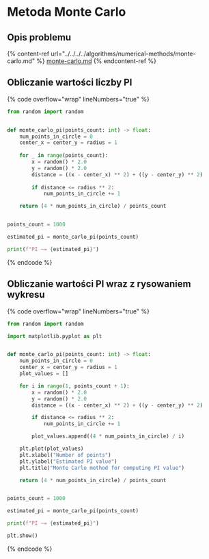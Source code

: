 # Metoda Monte Carlo

## Opis problemu

{% content-ref url="../../../../algorithms/numerical-methods/monte-carlo.md" %}
[monte-carlo.md](../../../../algorithms/numerical-methods/monte-carlo.md)
{% endcontent-ref %}

## Obliczanie wartości liczby PI

{% code overflow="wrap" lineNumbers="true" %}
```python
from random import random


def monte_carlo_pi(points_count: int) -> float:
    num_points_in_circle = 0
    center_x = center_y = radius = 1
    
    for _ in range(points_count):
        x = random() * 2.0
        y = random() * 2.0
        distance = ((x - center_x) ** 2) + ((y - center_y) ** 2)
        
        if distance <= radius ** 2:
            num_points_in_circle += 1

    return (4 * num_points_in_circle) / points_count


points_count = 1000

estimated_pi = monte_carlo_pi(points_count)

print(f"PI ~= {estimated_pi}")
```
{% endcode %}

## Obliczanie wartości PI wraz z rysowaniem wykresu

{% code overflow="wrap" lineNumbers="true" %}
```python
from random import random

import matplotlib.pyplot as plt


def monte_carlo_pi(points_count: int) -> float:
    num_points_in_circle = 0
    center_x = center_y = radius = 1
    plot_values = []

    for i in range(1, points_count + 1):
        x = random() * 2.0
        y = random() * 2.0
        distance = ((x - center_x) ** 2) + ((y - center_y) ** 2)

        if distance <= radius ** 2:
            num_points_in_circle += 1

        plot_values.append((4 * num_points_in_circle) / i)

    plt.plot(plot_values)
    plt.xlabel("Number of points")
    plt.ylabel("Estimated PI value")
    plt.title("Monte Carlo method for computing PI value")

    return (4 * num_points_in_circle) / points_count


points_count = 1000

estimated_pi = monte_carlo_pi(points_count)

print(f"PI ~= {estimated_pi}")

plt.show()
```
{% endcode %}
